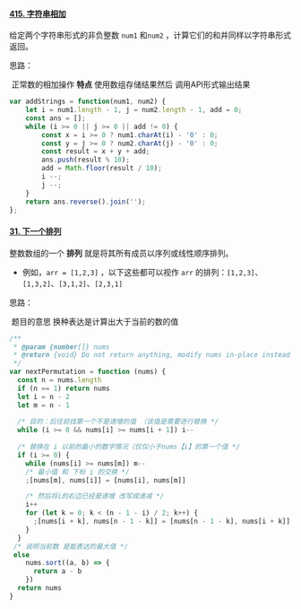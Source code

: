 #### [415. 字符串相加](https://leetcode-cn.com/problems/add-strings/)

给定两个字符串形式的非负整数 `num1` 和`num2` ，计算它们的和并同样以字符串形式返回。

思路：

​	正常数的相加操作 **特点** 使用数组存储结果然后 调用API形式输出结果

```javascript
var addStrings = function(num1, num2) {
    let i = num1.length - 1, j = num2.length - 1, add = 0;
    const ans = [];
    while (i >= 0 || j >= 0 || add != 0) {
        const x = i >= 0 ? num1.charAt(i) - '0' : 0;
        const y = j >= 0 ? num2.charAt(j) - '0' : 0;
        const result = x + y + add;
        ans.push(result % 10);
        add = Math.floor(result / 10);
        i --;
        j --;
    }
    return ans.reverse().join('');
};
```

#### [31. 下一个排列](https://leetcode-cn.com/problems/next-permutation/)

整数数组的一个 **排列** 就是将其所有成员以序列或线性顺序排列。

- 例如，`arr = [1,2,3]` ，以下这些都可以视作 `arr` 的排列：`[1,2,3]`、`[1,3,2]`、`[3,1,2]`、`[2,3,1]` 

思路：

​	题目的意思 换种表达是计算出大于当前的数的值

```javascript
/**
 * @param {number[]} nums
 * @return {void} Do not return anything, modify nums in-place instead.
 */
var nextPermutation = function (nums) {
  const n = nums.length
  if (n == 1) return nums
  let i = n - 2
  let m = n - 1
  
  /* 目的：后往前找第一个不是递增的值 （该值是需要进行替换 */
  while (i >= 0 && nums[i] >= nums[i + 1]) i--
    
  /* 替换在 i 以前的最小的数字情况（仅仅小于nums【i】的第一个值 */
  if (i >= 0) {
    while (nums[i] >= nums[m]) m--
    /* 最小值 和 下标 i 的交换 */
    ;[nums[m], nums[i]] = [nums[i], nums[m]]

    /* 然后将i的右边已经是递增 改写成递减 */
    i++
    for (let k = 0; k < (n - 1 - i) / 2; k++) {
      ;[nums[i + k], nums[n - 1 - k]] = [nums[n - 1 - k], nums[i + k]]
    }
  } 
 /* 说明当前数 是能表达的最大值 */
 else
    nums.sort((a, b) => {
      return a - b
    })
  return nums
}
```

